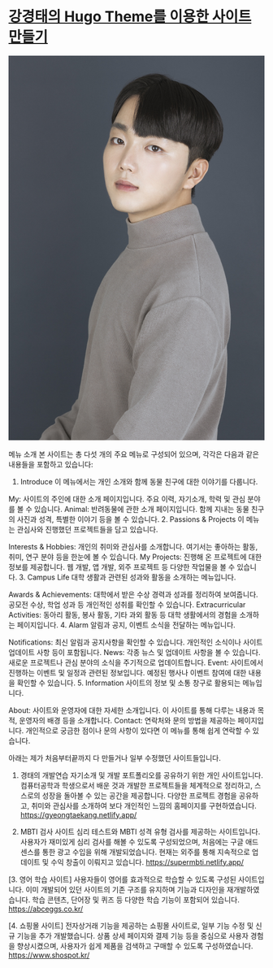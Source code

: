 # [강경태의 Hugo Theme를 이용한 사이트 만들기](https://gyeongtaekang.github.io/)

[![Screenshot](./preview.png)](https://hugoblox.com/hugo-themes/)

메뉴 소개
본 사이트는 총 다섯 개의 주요 메뉴로 구성되어 있으며, 각각은 다음과 같은 내용들을 포함하고 있습니다:

1. Introduce
이 메뉴에서는 개인 소개와 함께 동물 친구에 대한 이야기를 다룹니다.

My: 사이트의 주인에 대한 소개 페이지입니다. 주요 이력, 자기소개, 학력 및 관심 분야를 볼 수 있습니다.
Animal: 반려동물에 관한 소개 페이지입니다. 함께 지내는 동물 친구의 사진과 성격, 특별한 이야기 등을 볼 수 있습니다.
2. Passions & Projects
이 메뉴는 관심사와 진행했던 프로젝트들을 담고 있습니다.

Interests & Hobbies: 개인의 취미와 관심사를 소개합니다. 여기서는 좋아하는 활동, 취미, 연구 분야 등을 한눈에 볼 수 있습니다.
My Projects: 진행해 온 프로젝트에 대한 정보를 제공합니다. 웹 개발, 앱 개발, 외주 프로젝트 등 다양한 작업물을 볼 수 있습니다.
3. Campus Life
대학 생활과 관련된 성과와 활동을 소개하는 메뉴입니다.

Awards & Achievements: 대학에서 받은 수상 경력과 성과를 정리하여 보여줍니다. 공모전 수상, 학업 성과 등 개인적인 성취를 확인할 수 있습니다.
Extracurricular Activities: 동아리 활동, 봉사 활동, 기타 과외 활동 등 대학 생활에서의 경험을 소개하는 페이지입니다.
4. Alarm
알림과 공지, 이벤트 소식을 전달하는 메뉴입니다.

Notifications: 최신 알림과 공지사항을 확인할 수 있습니다. 개인적인 소식이나 사이트 업데이트 사항 등이 포함됩니다.
News: 각종 뉴스 및 업데이트 사항을 볼 수 있습니다. 새로운 프로젝트나 관심 분야의 소식을 주기적으로 업데이트합니다.
Event: 사이트에서 진행하는 이벤트 및 일정과 관련된 정보입니다. 예정된 행사나 이벤트 참여에 대한 내용을 확인할 수 있습니다.
5. Information
사이트의 정보 및 소통 창구로 활용되는 메뉴입니다.

About: 사이트와 운영자에 대한 자세한 소개입니다. 이 사이트를 통해 다루는 내용과 목적, 운영자의 배경 등을 소개합니다.
Contact: 연락처와 문의 방법을 제공하는 페이지입니다. 개인적으로 궁금한 점이나 문의 사항이 있다면 이 메뉴를 통해 쉽게 연락할 수 있습니다.

아래는 제가 처음부터끝까지 다 만들거나 일부 수정했던 사이트들입니다.

1. 경태의 개발연습
자기소개 및 개발 포트폴리오를 공유하기 위한 개인 사이트입니다. 컴퓨터공학과 학생으로서 배운 것과 개발한 프로젝트들을 체계적으로 정리하고, 스스로의 성장을 돌아볼 수 있는 공간을 제공합니다. 다양한 프로젝트 경험을 공유하고, 취미와 관심사를 소개하여 보다 개인적인 느낌의 홈페이지를 구현하였습니다.
https://gyeongtaekang.netlify.app/

2. MBTI 검사 사이트
심리 테스트와 MBTI 성격 유형 검사를 제공하는 사이트입니다. 사용자가 재미있게 심리 검사를 해볼 수 있도록 구성되었으며, 처음에는 구글 애드센스를 통한 광고 수입을 위해 개발되었습니다. 현재는 외주를 통해 지속적으로 업데이트 및 수익 창출이 이뤄지고 있습니다.
https://supermbti.netlify.app/

[3. 영어 학습 사이트]
사용자들이 영어를 효과적으로 학습할 수 있도록 구성된 사이트입니다. 이미 개발되어 있던 사이트의 기존 구조를 유지하며 기능과 디자인을 재개발하였습니다. 학습 콘텐츠, 단어장 및 퀴즈 등 다양한 학습 기능이 포함되어 있습니다.
https://abceggs.co.kr/

[4. 쇼핑몰 사이트]
전자상거래 기능을 제공하는 쇼핑몰 사이트로, 일부 기능 수정 및 신규 기능을 추가 개발했습니다. 상품 상세 페이지와 결제 기능 등을 중심으로 사용자 경험을 향상시켰으며, 사용자가 쉽게 제품을 검색하고 구매할 수 있도록 구성하였습니다.
https://www.shospot.kr/
